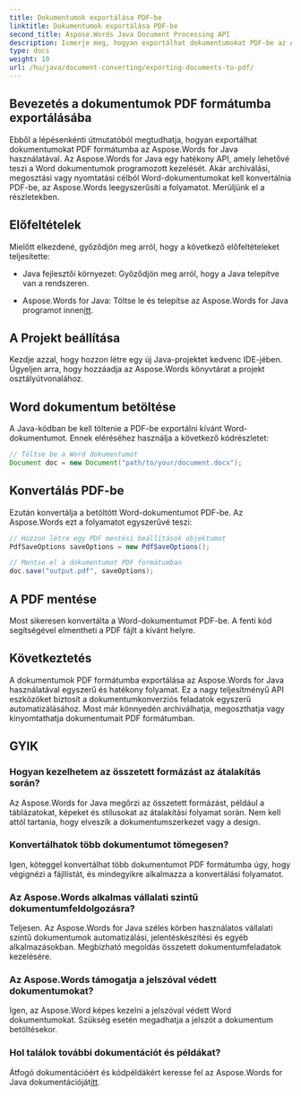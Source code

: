 ```yaml
---
title: Dokumentumok exportálása PDF-be
linktitle: Dokumentumok exportálása PDF-be
second_title: Aspose.Words Java Document Processing API
description: Ismerje meg, hogyan exportálhat dokumentumokat PDF-be az Aspose.Words for Java használatával. Ez a lépésenkénti útmutató leegyszerűsíti a zökkenőmentes dokumentumátalakítás folyamatát.
type: docs
weight: 10
url: /hu/java/document-converting/exporting-documents-to-pdf/
---
```


## Bevezetés a dokumentumok PDF formátumba exportálásába

Ebből a lépésenkénti útmutatóból megtudhatja, hogyan exportálhat dokumentumokat PDF formátumba az Aspose.Words for Java használatával. Az Aspose.Words for Java egy hatékony API, amely lehetővé teszi a Word dokumentumok programozott kezelését. Akár archiválási, megosztási vagy nyomtatási célból Word-dokumentumokat kell konvertálnia PDF-be, az Aspose.Words leegyszerűsíti a folyamatot. Merüljünk el a részletekben.

## Előfeltételek

Mielőtt elkezdené, győződjön meg arról, hogy a következő előfeltételeket teljesítette:

- Java fejlesztői környezet: Győződjön meg arról, hogy a Java telepítve van a rendszeren.

-  Aspose.Words for Java: Töltse le és telepítse az Aspose.Words for Java programot innen[itt](https://releases.aspose.com/words/java/).

## A Projekt beállítása

Kezdje azzal, hogy hozzon létre egy új Java-projektet kedvenc IDE-jében. Ügyeljen arra, hogy hozzáadja az Aspose.Words könyvtárat a projekt osztályútvonalához.

## Word dokumentum betöltése

A Java-kódban be kell töltenie a PDF-be exportálni kívánt Word-dokumentumot. Ennek eléréséhez használja a következő kódrészletet:

```java
// Töltse be a Word dokumentumot
Document doc = new Document("path/to/your/document.docx");
```

## Konvertálás PDF-be

Ezután konvertálja a betöltött Word-dokumentumot PDF-be. Az Aspose.Words ezt a folyamatot egyszerűvé teszi:

```java
// Hozzon létre egy PDF mentési beállítások objektumot
PdfSaveOptions saveOptions = new PdfSaveOptions();

// Mentse el a dokumentumot PDF formátumban
doc.save("output.pdf", saveOptions);
```

## A PDF mentése

Most sikeresen konvertálta a Word-dokumentumot PDF-be. A fenti kód segítségével elmentheti a PDF fájlt a kívánt helyre.

## Következtetés

A dokumentumok PDF formátumba exportálása az Aspose.Words for Java használatával egyszerű és hatékony folyamat. Ez a nagy teljesítményű API eszközöket biztosít a dokumentumkonverziós feladatok egyszerű automatizálásához. Most már könnyedén archiválhatja, megoszthatja vagy kinyomtathatja dokumentumait PDF formátumban.

## GYIK

### Hogyan kezelhetem az összetett formázást az átalakítás során?

Az Aspose.Words for Java megőrzi az összetett formázást, például a táblázatokat, képeket és stílusokat az átalakítási folyamat során. Nem kell attól tartania, hogy elveszik a dokumentumszerkezet vagy a design.

### Konvertálhatok több dokumentumot tömegesen?

Igen, köteggel konvertálhat több dokumentumot PDF formátumba úgy, hogy végignézi a fájllistát, és mindegyikre alkalmazza a konvertálási folyamatot.

### Az Aspose.Words alkalmas vállalati szintű dokumentumfeldolgozásra?

Teljesen. Az Aspose.Words for Java széles körben használatos vállalati szintű dokumentumok automatizálási, jelentéskészítési és egyéb alkalmazásokban. Megbízható megoldás összetett dokumentumfeladatok kezelésére.

### Az Aspose.Words támogatja a jelszóval védett dokumentumokat?

Igen, az Aspose.Word képes kezelni a jelszóval védett Word dokumentumokat. Szükség esetén megadhatja a jelszót a dokumentum betöltésekor.

### Hol találok további dokumentációt és példákat?

 Átfogó dokumentációért és kódpéldákért keresse fel az Aspose.Words for Java dokumentációját[itt](https://reference.aspose.com/words/java/).